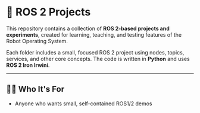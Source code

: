 # 🤖 ROS 2 Projects

This repository contains a collection of **ROS 2-based projects and experiments**, created for learning, teaching, and testing features of the Robot Operating System.

Each folder includes a small, focused ROS 2 project using nodes, topics, services, and other core concepts. The code is written in **Python** and uses **ROS 2 Iron Irwini**.

---

## 🧑‍🎓 Who It's For

- Anyone who wants small, self-contained ROS1/2 demos

